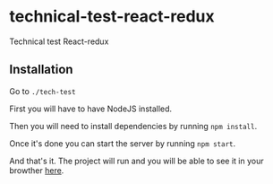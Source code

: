 # technical-test-react-redux
Technical test React-redux

## Installation

Go to `./tech-test`

First you will have to have NodeJS installed.

Then you will need to install dependencies by running  `npm install`.

Once it's done you can start the server by running `npm start`.

And that's it. The project will run and you will be able to see it in your browther [here](http://localhost:3000).
